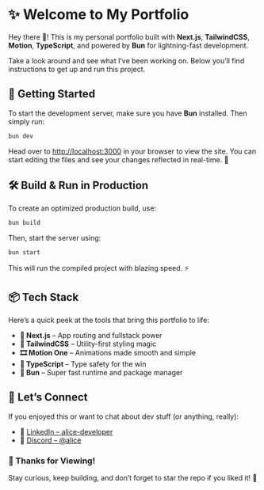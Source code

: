 # ✨ Welcome to My Portfolio


Hey there 👋! This is my personal portfolio built with **Next.js**, **TailwindCSS**, **Motion**, **TypeScript**, and powered by **Bun** for lightning-fast development.

Take a look around and see what I’ve been working on. Below you’ll find instructions to get up and run this project.


## 🚀 Getting Started

To start the development server, make sure you have **Bun** installed. Then simply run:

```bash
bun dev
```

Head over to [http://localhost:3000](http://localhost:3000) in your browser to view the site.
You can start editing the files and see your changes reflected in real-time. 🔁


## 🛠️ Build & Run in Production

To create an optimized production build, use:

```bash
bun build
```

Then, start the server using:

```bash
bun start
```

This will run the compiled project with blazing speed. ⚡

## 📦 Tech Stack

Here’s a quick peek at the tools that bring this portfolio to life:

- **🧬 Next.js** – App routing and fullstack power
- **🎨 TailwindCSS** – Utility-first styling magic
- **🎞️ Motion One** – Animations made smooth and simple
- **📘 TypeScript** – Type safety for the win
- **🥖 Bun** – Super fast runtime and package manager

## 💬 Let’s Connect

If you enjoyed this or want to chat about dev stuff (or anything, really):

- 💼 [LinkedIn – alice-developer](https://www.linkedin.com/in/alice-developer/)
- 💬 [Discord – @alice](https://discordapp.com/users/1246891471551074428)


### 💖 Thanks for Viewing!

Stay curious, keep building, and don’t forget to star the repo if you liked it! 🌟